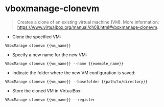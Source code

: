 # vboxmanage-clonevm

> Creates a clone of an existing virtual machine (VM).
> More information: <https://www.virtualbox.org/manual/ch08.html#vboxmanage-clonevm>.

- Clone the specified VM:

`VBoxManage clonevm {{vm_name}}`

- Specify a new name for the new VM:

`VBoxManage clonevm {{vm_name}} --name {{exemple_name}}`

- Indicate the folder where the new VM configuration is saved:

`VBoxManage clonevm {{vm_name}} --basefolder {{path/to/directory}}`

- Store the cloned VM in VirtualBox:

`VBoxManage clonevm {{vm_name}} --register`
